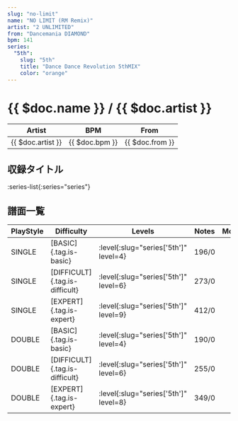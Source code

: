 ```yaml
---
slug: "no-limit"
name: "NO LIMIT (RM Remix)"
artist: "2 UNLIMITED"
from: "Dancemania DIAMOND"
bpm: 141
series:
  "5th":
    slug: "5th"
    title: "Dance Dance Revolution 5thMIX"
    color: "orange"
---
```


# {{ $doc.name }} / {{ $doc.artist }}

|Artist|BPM|From|
|------|---|----|
|{{ $doc.artist }}|{{ $doc.bpm }}|{{ $doc.from }}|

## 収録タイトル

:series-list{:series="series"}

## 譜面一覧

|PlayStyle|Difficulty|Levels|Notes|Movie|
|---------|----------|------|-----|-----|
|SINGLE|[BASIC]{.tag.is-basic}|:level{:slug="series['5th']" level=4}|196/0||
|SINGLE|[DIFFICULT]{.tag.is-difficult}|:level{:slug="series['5th']" level=6}|273/0||
|SINGLE|[EXPERT]{.tag.is-expert}|:level{:slug="series['5th']" level=9}|412/0||
|DOUBLE|[BASIC]{.tag.is-basic}|:level{:slug="series['5th']" level=4}|190/0||
|DOUBLE|[DIFFICULT]{.tag.is-difficult}|:level{:slug="series['5th']" level=6}|255/0||
|DOUBLE|[EXPERT]{.tag.is-expert}|:level{:slug="series['5th']" level=8}|349/0||
